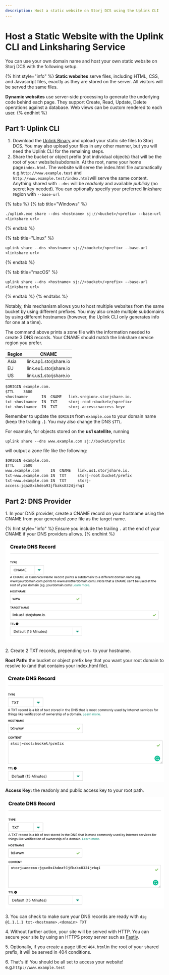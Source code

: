 ```yaml
---
description: Host a static website on Storj DCS using the Uplink CLI
---
```


# Host a Static Website with the Uplink CLI and Linksharing Service

You can use your own domain name and host your own static website on Storj DCS with the following setup.

{% hint style="info" %}
**Static websites** serve files, including HTML, CSS, and Javascript files, exactly as they are stored on the server. All visitors will be served the same files.

**Dynamic websites** use server-side processing to generate the underlying code behind each page. They support Create, Read, Update, Delete operations against a database. Web views can be custom rendered to each user.
{% endhint %}

## Part 1: Uplink CLI

1. Download the [Uplink Binary](../../getting-started/quickstart-uplink-cli/uploading-your-first-object/set-up-uplink-cli.md) and upload your static site files to Storj DCS. You may also upload your files in any other manner, but you will need the Uplink CLI for the remaining steps.
2. Share the bucket or object prefix (not individual objects) that will be the root of your website/subdomain. At the root, name your home page`index.html`. The website will serve the index.html file automatically  e.g.`http://www.example.test` and `http://www.example.test/index.html`will serve the same content. Anything shared with `--dns` will be _readonly_ and available _publicly_ (no secret key needed). You can optionally specify your preferred linkshare region with `--base-url`

{% tabs %}
{% tab title="Windows" %}
```
./uplink.exe share --dns <hostname> sj://<bucket>/<prefix> --base-url <linkshare url>
```
{% endtab %}

{% tab title="Linux" %}
```
uplink share --dns <hostname> sj://<bucket>/<prefix> --base-url <linkshare url>
```
{% endtab %}

{% tab title="macOS" %}
```
uplink share --dns <hostname> sj://<bucket>/<prefix> --base-url <linkshare url>
```
{% endtab %}
{% endtabs %}

Notably, this mechanism allows you to host multiple websites from the same bucket by using different prefixes. You may also create multiple subdomains by using different hostnames (however, the Uplink CLI only generates info for one at a time).

The command above prints a zone file with the information needed to create 3 DNS records. Your CNAME should match the linkshare service region you prefer.&#x20;

| Region | CNAME                  |
| ------ | ---------------------- |
| Asia   | link.ap1.storjshare.io |
| EU     | link.eu1.storjshare.io |
| US     | link.us1.storjshare.io |

```
$ORIGIN example.com.
$TTL    3600
<hostname>    	IN	CNAME	link.<region>.storjshare.io.
txt-<hostname> 	IN	TXT  	storj-root:<bucket>/<prefix>
txt-<hostname> 	IN	TXT  	storj-access:<access key>
```

Remember to update the `$ORIGIN` from `example.com` to your domain name (keep the trailing `.`). You may also change the DNS `$TTL`.

For example, for objects stored on the **us1 satellite**, running

```
uplink share --dns www.example.com sj://bucket/prefix
```

&#x20; will output a zone file like the following:

```
$ORIGIN example.com.
$TTL    3600
www.example.com    	IN	CNAME	link.us1.storjshare.io.
txt-www.example.com	IN	TXT  	storj-root:bucket/prefix
txt-www.example.com	IN	TXT  	storj-access:jqaz8xihdea93jfbaks8324jrhq1
```

## Part 2: DNS Provider

1\. In your DNS provider, create a CNAME record on your hostname using the CNAME from your generated zone file as the target name.&#x20;

{% hint style="info" %}
Ensure you include the trailing `.` at the end of your CNAME if your DNS providers allows.
{% endhint %}

![](../../.gitbook/assets/cname.png)

2\. Create 2 TXT records, prepending `txt-` to your hostname.

**Root Path:** the bucket or object prefix key that you want your root domain to resolve to (and that contains your index.html file).

![](../../.gitbook/assets/root.png)

&#x20;**Access Key:** the readonly and public access key to your root path.

![](../../.gitbook/assets/access.png)

3\. You can check to make sure your DNS records are ready with `dig @1.1.1.1 txt-<hostname>.<domain> TXT`

4\. Without further action, your site will be served with HTTP. You can secure your site by using an HTTPS proxy server such as [Fastly](https://fastly.com).

5\. Optionally, if you create a page titled `404.html`in the root of your shared prefix, it will be served in 404 conditions.

6\. That's it! You should be all set to access your website! e.g.`http://www.example.test`
